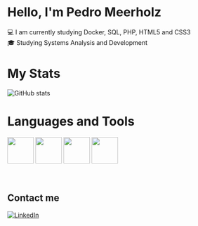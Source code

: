 # Hello, I'm Pedro Meerholz
<p>💻 I am currently studying Docker, SQL, PHP, HTML5 and CSS3<br>🎓 Studying Systems Analysis and Development</p>

# My Stats
![GitHub stats](https://github-readme-stats.vercel.app/api?username=pedromeerholz&show_icons=true&theme=dark)

# Languages and Tools 
<div style="disply: inline-block">
  <img height="60" src="https://cdn.jsdelivr.net/gh/devicons/devicon/icons/java/java-plain-wordmark.svg"/>
  <img height="60" src="https://cdn.jsdelivr.net/gh/devicons/devicon/icons/postgresql/postgresql-plain-wordmark.svg"/>
  <img height="60" src="https://cdn.jsdelivr.net/gh/devicons/devicon/icons/mysql/mysql-plain-wordmark.svg" />
  <img height="60" weight="40" src="https://cdn.jsdelivr.net/gh/devicons/devicon/icons/git/git-plain-wordmark.svg"/>
</div>
<br>
<br>

## Contact me
[![LinkedIn](https://img.shields.io/badge/LinkedIn-0077B5?style=for-the-badge&url=https://www.linkedin.com/in/pedromeerholz/)](https://www.linkedin.com/in/pedromeerholz/)
